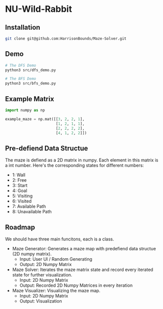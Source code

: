 # NU-Wild-Rabbit

## Installation
```sh
git clone git@github.com:HarrisonBounds/Maze-Solver.git
```

## Demo
```sh
# The DFS Demo
python3 src/dfs_demo.py

# The BFS Demo
python3 src/bfs_demo.py
```
## Example Matrix
```python
import numpy as np

example_maze = np.mat([[3, 2, 2, 1],
                       [1, 2, 1, 1],
                       [2, 2, 2, 2],
                       [4, 1, 2, 2]])
```

## Pre-defiend Data Structue
The maze is defiend as a 2D matrix in numpy. Each element in this matrix is a int number. Here's the corresponding states for different numbers:
* 1: Wall
* 2: Free
* 3: Start
* 4: Goal
* 5: Visiting
* 6: Visited
* 7: Available Path
* 8: Unavailable Path

## Roadmap
We should have three main funcitons, each is a class.
* Maze Generator: Generates a maze map with predefiend data structue (2D numpy matrix).
  * Input: User UI / Random Generating
  * Output: 2D Numpy Matrix
* Maze Solver: Iterates the maze matrix state and record every iterated state for further visualization.
  * Input: 2D Numpy Matrix
  * Output: Recorded 2D Numpy Matrices in every iteration
* Maze Visualizer: Visualizing the maze map.
  * Input: 2D Numpy Matrix
  * Output: Visualization
